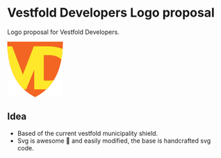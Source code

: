 # Vestfold Developers Logo proposal

Logo proposal for Vestfold Developers.

![logo](/logo.png)

## Idea
- Based of the current vestfold municipality shield.
- Svg is awesome :tada: and easily modified, the base is handcrafted svg code.

